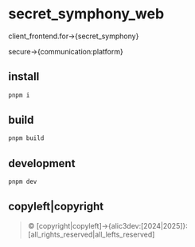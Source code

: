 # secret_symphony_web

client_frontend.for->{secret_symphony}

secure->{communication:platform}

## install

```zsh
pnpm i
```

## build

```zsh
pnpm build
```

## development

```zsh
pnpm dev
```

## copyleft|copyright

> © [copyright|copyleft]->{alic3dev:[2024|2025]}:[all_rights_reserved|all_lefts_reserved]

